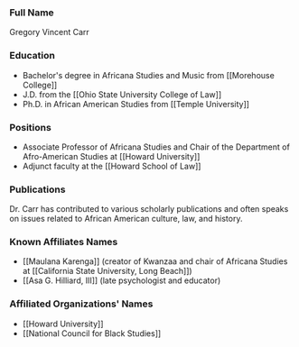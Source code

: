 ### Full Name

Gregory Vincent Carr

### Education

- Bachelor's degree in Africana Studies and Music from [[Morehouse College]]
- J.D. from the [[Ohio State University College of Law]]
- Ph.D. in African American Studies from [[Temple University]]

### Positions

- Associate Professor of Africana Studies and Chair of the Department of Afro-American Studies at [[Howard University]]
- Adjunct faculty at the [[Howard School of Law]]

### Publications

Dr. Carr has contributed to various scholarly publications and often speaks on issues related to African American culture, law, and history.

### Known Affiliates Names

- [[Maulana Karenga]] (creator of Kwanzaa and chair of Africana Studies at [[California State University, Long Beach]])
- [[Asa G. Hilliard, III]] (late psychologist and educator)

### Affiliated Organizations' Names

- [[Howard University]]
- [[National Council for Black Studies]]